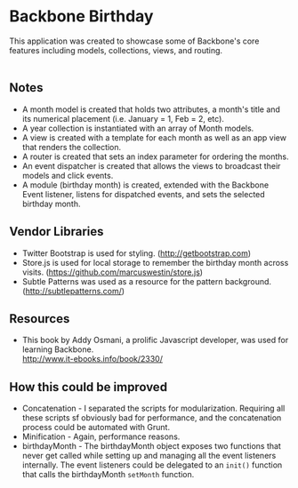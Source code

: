 Backbone Birthday
===========

This application was created to showcase some of Backbone's core features including models, collections, views, and routing.
<br /><br />

## Notes
* A month model is created that holds two attributes, a month's title and its numerical placement (i.e. January = 1, Feb = 2, etc). <br />
* A year collection is instantiated with an array of Month models. <br />
* A view is created with a template for each month as well as an app view that renders the collection. <br />
* A router is created that sets an index parameter for ordering the months. <br />
* An event dispatcher is created that allows the views to broadcast their models and click events. <br />
* A module (birthday month) is created, extended with the Backbone Event listener, listens for  dispatched events, and sets the selected birthday month. <br />

## Vendor Libraries
* Twitter Bootstrap is used for styling. (http://getbootstrap.com) <br />
* Store.js is used for local storage to remember the birthday month across visits. (https://github.com/marcuswestin/store.js) <br />
* Subtle Patterns was used as a resource for the pattern background. (http://subtlepatterns.com/) <br />

## Resources
* This book by Addy Osmani, a prolific Javascript developer, was used for learning Backbone.<br />
http://www.it-ebooks.info/book/2330/

## How this could be improved
* Concatenation - I separated the scripts for modularization. Requiring all these scripts sf obviously bad for performance, and the concatenation process could be automated with Grunt. <br />
* Minification - Again, performance reasons. <br />
* birthdayMonth - The birthdayMonth object exposes two functions that never get called while setting up and managing all the event listeners internally. The event listeners could be delegated to an `init()` function that calls the birthdayMonth `setMonth` function.